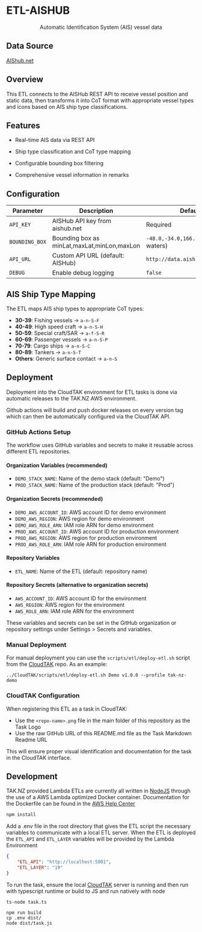# ETL-AISHUB

<p align='center'>Automatic Identification System (AIS) vessel data</p>


## Data Source

[AIShub.net](https://www.aishub.net/api)

## Overview

This ETL connects to the AISHub REST API to receive vessel position and static data, then transforms it into CoT format with appropriate vessel types and icons based on AIS ship type classifications.

## Features

- Real-time AIS data via REST API
- Ship type classification and CoT type mapping
- Configurable bounding box filtering

- Comprehensive vessel information in remarks

## Configuration

| Parameter | Description | Default |
|-----------|-------------|---------|
| `API_KEY` | AISHub API key from aishub.net | Required |
| `BOUNDING_BOX` | Bounding box as minLat,maxLat,minLon,maxLon | `-48.0,-34.0,166.0,179.0` (NZ waters) |
| `API_URL` | Custom API URL (default: AISHub) | `http://data.aishub.net/ws.php` |
| `DEBUG` | Enable debug logging | `false` |

## AIS Ship Type Mapping

The ETL maps AIS ship types to appropriate CoT types:

- **30-39**: Fishing vessels → `a-n-S-F`
- **40-49**: High speed craft → `a-n-S-H`
- **50-59**: Special craft/SAR → `a-f-S-R`
- **60-69**: Passenger vessels → `a-n-S-P`
- **70-79**: Cargo ships → `a-n-S-C`
- **80-89**: Tankers → `a-n-S-T`
- **Others**: Generic surface contact → `a-n-S`

## Deployment

Deployment into the CloudTAK environment for ETL tasks is done via automatic releases to the TAK.NZ AWS environment.

Github actions will build and push docker releases on every version tag which can then be automatically configured via the
CloudTAK API.

### GitHub Actions Setup

The workflow uses GitHub variables and secrets to make it reusable across different ETL repositories.

#### Organization Variables (recommended)
- `DEMO_STACK_NAME`: Name of the demo stack (default: "Demo")
- `PROD_STACK_NAME`: Name of the production stack (default: "Prod")

#### Organization Secrets (recommended)
- `DEMO_AWS_ACCOUNT_ID`: AWS account ID for demo environment
- `DEMO_AWS_REGION`: AWS region for demo environment
- `DEMO_AWS_ROLE_ARN`: IAM role ARN for demo environment
- `PROD_AWS_ACCOUNT_ID`: AWS account ID for production environment
- `PROD_AWS_REGION`: AWS region for production environment
- `PROD_AWS_ROLE_ARN`: IAM role ARN for production environment

#### Repository Variables
- `ETL_NAME`: Name of the ETL (default: repository name)

#### Repository Secrets (alternative to organization secrets)
- `AWS_ACCOUNT_ID`: AWS account ID for the environment
- `AWS_REGION`: AWS region for the environment
- `AWS_ROLE_ARN`: IAM role ARN for the environment

These variables and secrets can be set in the GitHub organization or repository settings under Settings > Secrets and variables.

### Manual Deployment

For manual deployment you can use the `scripts/etl/deploy-etl.sh` script from the [CloudTAK](https://github.com/TAK-NZ/CloudTAK/) repo.
As an example: 
```
../CloudTAK/scripts/etl/deploy-etl.sh Demo v1.0.0 --profile tak-nz-demo
```

### CloudTAK Configuration

When registering this ETL as a task in CloudTAK:

- Use the `<repo-name>.png` file in the main folder of this repository as the Task Logo
- Use the raw GitHub URL of this README.md file as the Task Markdown Readme URL

This will ensure proper visual identification and documentation for the task in the CloudTAK interface.

## Development

TAK.NZ provided Lambda ETLs are currently all written in [NodeJS](https://nodejs.org/en) through the use of a AWS Lambda optimized
Docker container. Documentation for the Dockerfile can be found in the [AWS Help Center](https://docs.aws.amazon.com/lambda/latest/dg/images-create.html)

```sh
npm install
```

Add a .env file in the root directory that gives the ETL script the necessary variables to communicate with a local ETL server.
When the ETL is deployed the `ETL_API` and `ETL_LAYER` variables will be provided by the Lambda Environment

```json
{
    "ETL_API": "http://localhost:5001",
    "ETL_LAYER": "19"
}
```

To run the task, ensure the local [CloudTAK](https://github.com/TAK-NZ/CloudTAK/) server is running and then run with typescript runtime
or build to JS and run natively with node

```
ts-node task.ts
```

```
npm run build
cp .env dist/
node dist/task.js
```